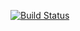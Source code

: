 [![Build Status](https://travis-ci.org/inmycomfyhoodie/inmycomfyhoodie.github.io.svg?branch=main)](https://travis-ci.org/inmycomfyhoodie/inmycomfyhoodie.github.io)
